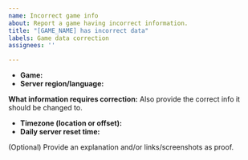 ```yaml
---
name: Incorrect game info
about: Report a game having incorrect information.
title: "[GAME_NAME] has incorrect data"
labels: Game data correction
assignees: ''

---
```


- **Game:**
- **Server region/language:**

**What information requires correction:**
Also provide the correct info it should be changed to.
- **Timezone (location or offset):** 
- **Daily server reset time:**

(Optional) Provide an explanation and/or links/screenshots as proof.
